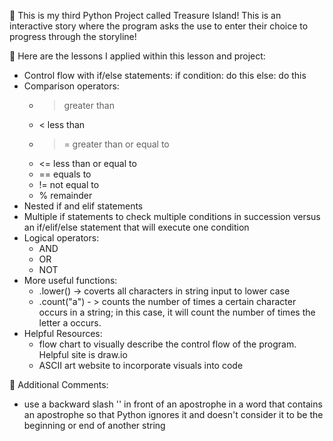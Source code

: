 👋 This is my third Python Project called Treasure Island! This is an interactive story where the program asks the use to enter their choice to progress through the storyline!

🐍 Here are the lessons I applied within this lesson and project:
* Control flow with if/else statements:
    if condition:
        do this
    else:
        do this
* Comparison operators:
    * > greater than
    * < less than
    * >= greater than or equal to
    * <= less than or equal to 
    * == equals to 
    * != not equal to 
    * % remainder
* Nested if and elif statements
* Multiple if statements to check multiple conditions in succession versus an if/elif/else statement that will execute one condition
* Logical operators:
    * AND
    * OR
    * NOT
* More useful functions:
    * .lower() -> coverts all characters in string input to lower case
    * .count("a") - > counts the number of times a certain character occurs in a string; in this case, it will count the number of times the letter a occurs. 
* Helpful Resources:
    * flow chart to visually describe the control flow of the program. Helpful site is draw.io
    * ASCII art website to incorporate visuals into code 


📂 Additional Comments:
* use a backward slash '\' in front of an apostrophe in a word that contains an apostrophe so that Python ignores it and doesn't consider it to be the beginning or end of another string





